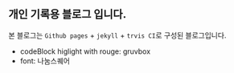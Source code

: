 ## 개인 기록용 블로그 입니다.
본 블로그는 `Github pages` + `jekyll` + `trvis CI`로 구성된 블로그입니다.


- codeBlock higlight with rouge: gruvbox
- font: 나눔스퀘어
